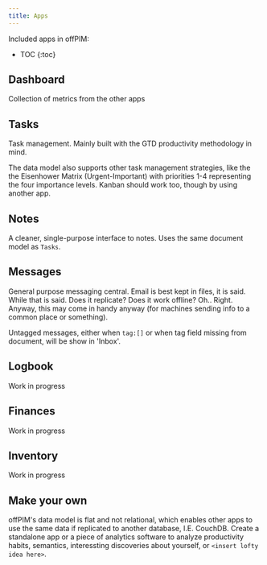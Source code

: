 ```yaml
---
title: Apps
---
```


Included apps in offPIM:

* TOC
{:toc}

## Dashboard
Collection of metrics from the other apps

## Tasks
Task management.
Mainly built with the GTD productivity methodology in mind.

The data model also supports other task management strategies, like the the Eisenhower Matrix (Urgent-Important) with priorities 1-4 representing the four importance levels. Kanban should work too, though by using another app.

## Notes
A cleaner, single-purpose interface to notes.
Uses the same document model as `Tasks`.

## Messages
General purpose messaging central.
Email is best kept in files, it is said. While that is said. Does it replicate? Does it work offline? Oh.. Right. Anyway, this may come in handy anyway (for machines sending info to a common place or something).

Untagged messages, either when <code>tag:[]</code> or when tag field missing from document, will be show in 'Inbox'.

## Logbook
Work in progress

## Finances
Work in progress

## Inventory
Work in progress

## Make your own
offPIM's data model is flat and not relational, which enables other apps to use the same data if replicated to another database, I.E. CouchDB. 
Create a standalone app or a piece of analytics software to analyze productivity habits, semantics, interessting discoveries about yourself, or `<insert lofty idea here>`.